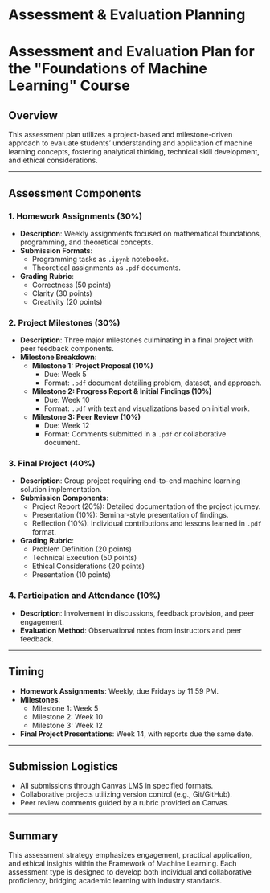 Assessment & Evaluation Planning
================================

# Assessment and Evaluation Plan for the "Foundations of Machine Learning" Course

## Overview
This assessment plan utilizes a project-based and milestone-driven approach to evaluate students’ understanding and application of machine learning concepts, fostering analytical thinking, technical skill development, and ethical considerations.

---

## Assessment Components

### 1. Homework Assignments (30%)
- **Description**: Weekly assignments focused on mathematical foundations, programming, and theoretical concepts.
- **Submission Formats**: 
  - Programming tasks as `.ipynb` notebooks.
  - Theoretical assignments as `.pdf` documents.
- **Grading Rubric**: 
  - Correctness (50 points)
  - Clarity (30 points)
  - Creativity (20 points)

### 2. Project Milestones (30%)
- **Description**: Three major milestones culminating in a final project with peer feedback components.
- **Milestone Breakdown**:
  - **Milestone 1: Project Proposal (10%)**
    - Due: Week 5
    - Format: `.pdf` document detailing problem, dataset, and approach.
  - **Milestone 2: Progress Report & Initial Findings (10%)**
    - Due: Week 10
    - Format: `.pdf` with text and visualizations based on initial work.
  - **Milestone 3: Peer Review (10%)**
    - Due: Week 12
    - Format: Comments submitted in a `.pdf` or collaborative document.

### 3. Final Project (40%)
- **Description**: Group project requiring end-to-end machine learning solution implementation.
- **Submission Components**:
  - Project Report (20%): Detailed documentation of the project journey.
  - Presentation (10%): Seminar-style presentation of findings.
  - Reflection (10%): Individual contributions and lessons learned in `.pdf` format.
- **Grading Rubric**:
  - Problem Definition (20 points)
  - Technical Execution (50 points)
  - Ethical Considerations (20 points)
  - Presentation (10 points)

### 4. Participation and Attendance (10%)
- **Description**: Involvement in discussions, feedback provision, and peer engagement.
- **Evaluation Method**: Observational notes from instructors and peer feedback.

---

## Timing
- **Homework Assignments**: Weekly, due Fridays by 11:59 PM.
- **Milestones**:
  - Milestone 1: Week 5
  - Milestone 2: Week 10
  - Milestone 3: Week 12
- **Final Project Presentations**: Week 14, with reports due the same date.

---

## Submission Logistics
- All submissions through Canvas LMS in specified formats.
- Collaborative projects utilizing version control (e.g., Git/GitHub).
- Peer review comments guided by a rubric provided on Canvas.

---

## Summary
This assessment strategy emphasizes engagement, practical application, and ethical insights within the Framework of Machine Learning. Each assessment type is designed to develop both individual and collaborative proficiency, bridging academic learning with industry standards.